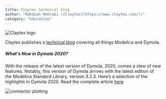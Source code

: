 ```yaml
---
title: Claytex technical blog
author: "Mahdieh Mehrabi ([Claytex](https://www.claytex.com/))"
category: "education"
---
```


![Claytex logo](https://www.claytex.com/wp-content/uploads/2016/04/claytex-logo.png "Claytex logo")

Claytex publishes a [technical blog](https://www.claytex.com/category/tech-blog/) covering all things Modelica and Dymola.  

##### What's New in Dymola 2020?

With the release of the latest version of Dymola, 2020, comes a slew of new features. Notably, this version of Dymola arrives with the latest edition of the Modelica Standard Library, version 3.2.3. Here’s a selection of the highlights in Dymola 2020. Read the complete article [here](https://www.claytex.com/tech-blog/whats-new-in-dymola-2020/)

![connector plotting](https://www.claytex.com/wp-content/uploads/2019/06/connector-plotting-1.jpg "connector plotting")
